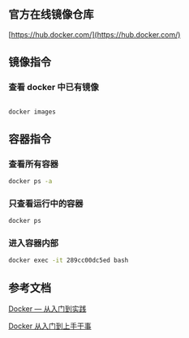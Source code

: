 ## 官方在线镜像仓库

[https://hub.docker.com/](https://hub.docker.com/)

## 镜像指令

### 查看 docker 中已有镜像

```sh

docker images
```

## 容器指令

### 查看所有容器

```sh
docker ps -a
```

### 只查看运行中的容器

```sh
docker ps
```

### 进入容器内部

```sh
docker exec -it 289cc00dc5ed bash
```

## 参考文档

[Docker — 从入门到实践](https://yeasy.gitbook.io/docker_practice/)

[Docker 从入门到上手干事](https://javaguide.cn/tools/docker/docker-in-action.html)
